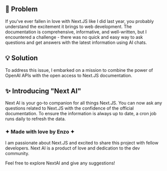## 🔨 Problem
If you've ever fallen in love with Next.JS like I did last year, you probably understand the excitement it brings to web development. The documentation is comprehensive, informative, and well-written, but I encountered a challenge - there was no quick and easy way to ask questions and get answers with the latest information using AI chats.

## 💡 Solution
To address this issue, I embarked on a mission to combine the power of OpenAI APIs with the open access to Next.JS documentation.

## ✨ Introducing "Next AI"
Next AI is your go-to companion for all things Next.JS. You can now ask any questions related to Next.JS with the confidence of the official documentation. To ensure the information is always up to date, a cron job runs daily to refresh the data.

### ✦ Made with love by Enzo ✦
I am passionate about Next.JS and excited to share this project with fellow developers. Next AI is a product of love and dedication to the dev community.

Feel free to explore NextAI and give any suggestions!

